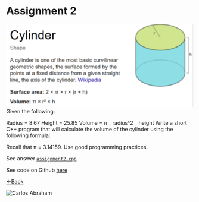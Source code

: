 # Assignment 2

![Cylinder](../../.gitbook/assets/cylinder.png) Given the following:

Radius = 8.67 Height = 25.85 Volume = π _ radius^2 _ height Write a short C++ program that will calculate the volume of the cylinder using the following formula:

Recall that π = 3.14159. Use good programming practices.

See answer [`assignment2.cpp`](02-cylinder/assignment2.md)

See code on Github [here](https://github.com/19cah/mdc/blob/master/cpp/Assignment%202/assignment2/assignment2.cpp)

[←Back](02-cylinder-1.md)

![Carlos Abraham](https://img.shields.io/badge/Abraham-%4019cah-orange.svg)

